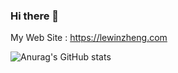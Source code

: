### Hi there 👋

My Web Site : <https://lewinzheng.com>

![Anurag's GitHub stats](https://github-readme-stats.vercel.app/api?username=lewinz&show_icons=true&theme=radical&count_private=true)
